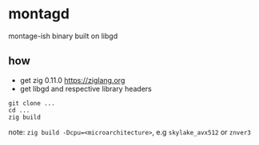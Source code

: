 # montagd
montage-ish binary built on libgd

## how

- get zig 0.11.0 https://ziglang.org
- get libgd and respective library headers

```
git clone ...
cd ...
zig build
```

note: `zig build -Dcpu=<microarchitecture>`, e.g `skylake_avx512` or `znver3`

